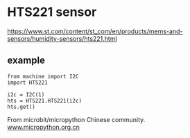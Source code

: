 # HTS221 sensor

https://www.st.com/content/st_com/en/products/mems-and-sensors/humidity-sensors/hts221.html

## example

```
from machine import I2C
import HTS221

i2c = I2C(1)
hts = HTS221.HTS221(i2c)
hts.get()
```

From microbit/micropython Chinese community.  
www.micropython.org.cn
